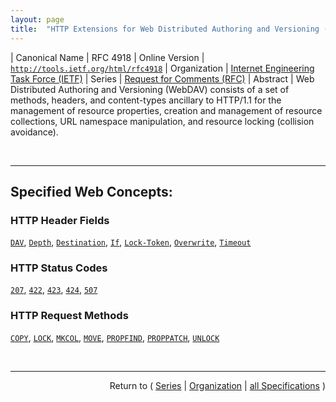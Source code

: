 ```yaml
---
layout: page
title:  "HTTP Extensions for Web Distributed Authoring and Versioning (WebDAV)"
---
```


| Canonical Name | RFC 4918
| Online Version | [`http://tools.ietf.org/html/rfc4918`](http://tools.ietf.org/html/rfc4918)
| Organization | [Internet Engineering Task Force (IETF)](..  "List of specification series by this organization")
| Series | [Request for Comments (RFC)](.  "List of specifications in this series")
| Abstract | Web Distributed Authoring and Versioning (WebDAV) consists of a set of methods, headers, and content-types ancillary to HTTP/1.1 for the management of resource properties, creation and management of resource collections, URL namespace manipulation, and resource locking (collision avoidance).

<br/>
<hr/>

## Specified Web Concepts:

### HTTP Header Fields

[`DAV`](/concepts/http-header/DAV "This general-header appearing in the response indicates that the resource supports the DAV schema and protocol as specified. As a request header, this header allows the client to advertise compliance with named features when the server needs that information."), [`Depth`](/concepts/http-header/Depth "The Depth request header is used with methods executed on resources that could potentially have internal members to indicate whether the method is to be applied only to the resource (&#34;Depth: 0&#34;), to the resource and its internal members only (&#34;Depth: 1&#34;), or the resource and all its members (&#34;Depth: infinity&#34;)."), [`Destination`](/concepts/http-header/Destination "The Destination request header specifies the URI that identifies a destination resource for methods such as COPY and MOVE, which take two URIs as parameters."), [`If`](/concepts/http-header/If "The If request header is intended to have similar functionality to the If-Match header defined in Section 14.24 of RFC 2616. However, the If header handles any state token as well as ETags. A typical example of a state token is a lock token, and lock tokens are the only state tokens defined in this specification."), [`Lock-Token`](/concepts/http-header/Lock-Token "The Lock-Token request header is used with the UNLOCK method to identify the lock to be removed."), [`Overwrite`](/concepts/http-header/Overwrite "The Overwrite request header specifies whether the server should overwrite a resource mapped to the destination URL during a COPY or MOVE."), [`Timeout`](/concepts/http-header/Timeout "Clients MAY include Timeout request headers in their LOCK requests. However, the server is not required to honor or even consider these requests.")

### HTTP Status Codes

[`207`](/concepts/http-status-code/207 "The 207 (Multi-Status) status code provides status for multiple independent operations."), [`422`](/concepts/http-status-code/422 "The 422 (Unprocessable Entity) status code means the server understands the content type of the request entity (hence a 415 (Unsupported Media Type) status code is inappropriate), and the syntax of the request entity is correct (thus a 400 (Bad Request) status code is inappropriate) but was unable to process the contained instructions. For example, this error condition may occur if an XML request body contains well-formed (i.e., syntactically correct), but semantically erroneous, XML instructions."), [`423`](/concepts/http-status-code/423 "The 423 (Locked) status code means the source or destination resource of a method is locked. This response SHOULD contain an appropriate precondition or postcondition code, such as 'lock-token-submitted' or 'no-conflicting-lock'."), [`424`](/concepts/http-status-code/424 "The 424 (Failed Dependency) status code means that the method could not be performed on the resource because the requested action depended on another action and that action failed. For example, if a command in a PROPPATCH method fails, then, at minimum, the rest of the commands will also fail with 424 (Failed Dependency)."), [`507`](/concepts/http-status-code/507 "The 507 (Insufficient Storage) status code means the method could not be performed on the resource because the server is unable to store the representation needed to successfully complete the request. This condition is considered to be temporary. If the request that received this status code was the result of a user action, the request MUST NOT be repeated until it is requested by a separate user action.")

### HTTP Request Methods

[`COPY`](/concepts/http-method/COPY "The COPY method creates a duplicate of the source resource identified by the Request-URI, in the destination resource identified by the URI in the Destination header. The Destination header MUST be present. The exact behavior of the COPY method depends on the type of the source resource."), [`LOCK`](/concepts/http-method/LOCK "The LOCK method is used to take out a lock of any access type and to refresh an existing lock."), [`MKCOL`](/concepts/http-method/MKCOL "MKCOL creates a new collection resource at the location specified by the Request-URI. If the Request-URI is already mapped to a resource, then the MKCOL MUST fail. During MKCOL processing, a server MUST make the Request-URI an internal member of its parent collection, unless the Request-URI is &#34;/&#34;. If no such ancestor exists, the method MUST fail. When the MKCOL operation creates a new collection resource, all ancestors MUST already exist, or the method MUST fail with a 409 (Conflict) status code."), [`MOVE`](/concepts/http-method/MOVE "The MOVE operation on a non-collection resource is the logical equivalent of a copy (COPY), followed by consistency maintenance processing, followed by a delete of the source, where all three actions are performed in a single operation. The consistency maintenance step allows the server to perform updates caused by the move, such as updating all URLs, other than the Request-URI that identifies the source resource, to point to the new destination resource."), [`PROPFIND`](/concepts/http-method/PROPFIND "The PROPFIND method retrieves properties defined on the resource identified by the Request-URI, if the resource does not have any internal members, or on the resource identified by the Request-URI and potentially its member resources, if the resource is a collection that has internal member URLs."), [`PROPPATCH`](/concepts/http-method/PROPPATCH "The PROPPATCH method processes instructions specified in the request body to set and/or remove properties defined on the resource identified by the Request-URI."), [`UNLOCK`](/concepts/http-method/UNLOCK "The UNLOCK method removes the lock identified by the lock token in the Lock-Token request header. The Request-URI MUST identify a resource within the scope of the lock.")



<br/>
<hr/>

<p style="text-align: right">Return to ( <a href="./">Series</a> | <a href="../">Organization</a> | <a href="../../">all Specifications</a> )</p>